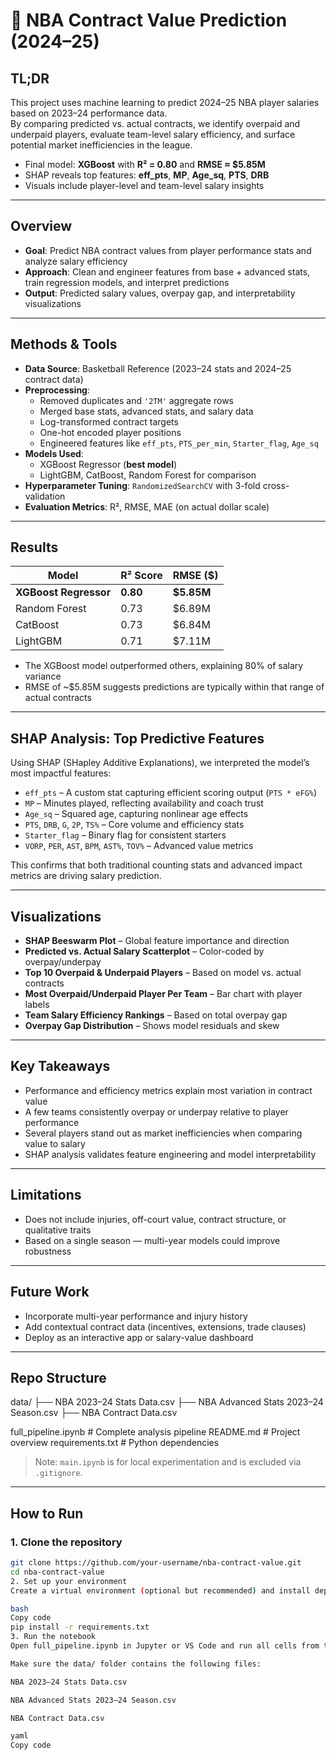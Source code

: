 # 🏀 NBA Contract Value Prediction (2024–25)

## TL;DR

This project uses machine learning to predict 2024–25 NBA player salaries based on 2023–24 performance data.  
By comparing predicted vs. actual contracts, we identify overpaid and underpaid players, evaluate team-level salary efficiency, and surface potential market inefficiencies in the league.

- Final model: **XGBoost** with **R² = 0.80** and **RMSE ≈ $5.85M**
- SHAP reveals top features: **eff_pts**, **MP**, **Age_sq**, **PTS**, **DRB**
- Visuals include player-level and team-level salary insights

---

## Overview

- **Goal**: Predict NBA contract values from player performance stats and analyze salary efficiency
- **Approach**: Clean and engineer features from base + advanced stats, train regression models, and interpret predictions
- **Output**: Predicted salary values, overpay gap, and interpretability visualizations

---

## Methods & Tools

- **Data Source**: Basketball Reference (2023–24 stats and 2024–25 contract data)
- **Preprocessing**:
  - Removed duplicates and `'2TM'` aggregate rows
  - Merged base stats, advanced stats, and salary data
  - Log-transformed contract targets
  - One-hot encoded player positions
  - Engineered features like `eff_pts`, `PTS_per_min`, `Starter_flag`, `Age_sq`
- **Models Used**:
  - XGBoost Regressor (**best model**)
  - LightGBM, CatBoost, Random Forest for comparison
- **Hyperparameter Tuning**: `RandomizedSearchCV` with 3-fold cross-validation
- **Evaluation Metrics**: R², RMSE, MAE (on actual dollar scale)

---

## Results

| Model                 | R² Score | RMSE ($)        |
|----------------------|----------|-----------------|
| **XGBoost Regressor** | **0.80** | **$5.85M**       |
| Random Forest         | 0.73     | $6.89M           |
| CatBoost              | 0.73     | $6.84M           |
| LightGBM              | 0.71     | $7.11M           |

- The XGBoost model outperformed others, explaining 80% of salary variance
- RMSE of ~$5.85M suggests predictions are typically within that range of actual contracts

---

## SHAP Analysis: Top Predictive Features

Using SHAP (SHapley Additive Explanations), we interpreted the model’s most impactful features:

- `eff_pts` – A custom stat capturing efficient scoring output (`PTS * eFG%`)
- `MP` – Minutes played, reflecting availability and coach trust
- `Age_sq` – Squared age, capturing nonlinear age effects
- `PTS`, `DRB`, `G`, `2P`, `TS%` – Core volume and efficiency stats
- `Starter_flag` – Binary flag for consistent starters
- `VORP`, `PER`, `AST`, `BPM`, `AST%`, `TOV%` – Advanced value metrics

This confirms that both traditional counting stats and advanced impact metrics are driving salary prediction.

---

## Visualizations

- **SHAP Beeswarm Plot** – Global feature importance and direction
- **Predicted vs. Actual Salary Scatterplot** – Color-coded by overpay/underpay
- **Top 10 Overpaid & Underpaid Players** – Based on model vs. actual contracts
- **Most Overpaid/Underpaid Player Per Team** – Bar chart with player labels
- **Team Salary Efficiency Rankings** – Based on total overpay gap
- **Overpay Gap Distribution** – Shows model residuals and skew

---

## Key Takeaways

- Performance and efficiency metrics explain most variation in contract value
- A few teams consistently overpay or underpay relative to player performance
- Several players stand out as market inefficiencies when comparing value to salary
- SHAP analysis validates feature engineering and model interpretability

---

## Limitations

- Does not include injuries, off-court value, contract structure, or qualitative traits
- Based on a single season — multi-year models could improve robustness

---

## Future Work

- Incorporate multi-year performance and injury history
- Add contextual contract data (incentives, extensions, trade clauses)
- Deploy as an interactive app or salary-value dashboard

---

## Repo Structure

data/
├── NBA 2023–24 Stats Data.csv
├── NBA Advanced Stats 2023–24 Season.csv
├── NBA Contract Data.csv

full_pipeline.ipynb # Complete analysis pipeline
README.md # Project overview
requirements.txt # Python dependencies

> Note: `main.ipynb` is for local experimentation and is excluded via `.gitignore`.

---

## How to Run

### 1. Clone the repository

```bash
git clone https://github.com/your-username/nba-contract-value.git
cd nba-contract-value
2. Set up your environment
Create a virtual environment (optional but recommended) and install dependencies:

bash
Copy code
pip install -r requirements.txt
3. Run the notebook
Open full_pipeline.ipynb in Jupyter or VS Code and run all cells from top to bottom.

Make sure the data/ folder contains the following files:

NBA 2023–24 Stats Data.csv

NBA Advanced Stats 2023–24 Season.csv

NBA Contract Data.csv

yaml
Copy code

